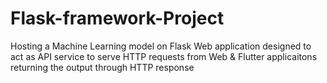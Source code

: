 # Flask-framework-Project
 Hosting a Machine Learning model on Flask Web application designed to act as API service to serve HTTP requests from Web & Flutter applicaitons returning the output through HTTP response
